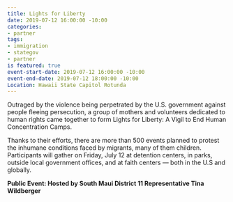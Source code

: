```yaml
---
title: Lights for Liberty
date: 2019-07-12 16:00:00 -10:00
categories:
- partner
tags:
- immigration
- stategov
- partner
is featured: true
event-start-date: 2019-07-12 16:00:00 -10:00
event-end-date: 2019-07-12 18:00:00 -10:00
Location: Hawaii State Capitol Rotunda
---
```


Outraged by the violence being perpetrated by the U.S. government against people fleeing persecution, a group of mothers and volunteers dedicated to human rights came together to form Lights for Liberty: A Vigil to End Human Concentration Camps.

Thanks to their efforts, there are more than 500 events planned to protest the inhumane conditions faced by migrants, many of them children. Participants will gather on Friday, July 12 at detention centers, in parks, outside local government offices, and at faith centers — both in the U.S and globally.

**Public Event: Hosted by South Maui District 11 Representative Tina Wildberger**
